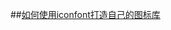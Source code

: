<!--
author: rickeryu
date: 2016-11-08
title: 如何使用iconfont打造自己的图标库
tags: icon,图标,阿里
category: 新手教程
status: publish
summary: 
如何使用iconfont打造自己的图标库
-->

##[如何使用iconfont打造自己的图标库](http://www.toutiao.com/i6342403029215478273/)

